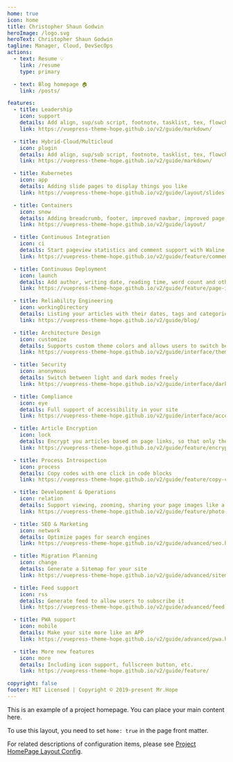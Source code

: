 ```yaml
---
home: true
icon: home
title: Christopher Shaun Godwin
heroImage: /logo.svg
heroText: Christopher Shaun Godwin
tagline: Manager, Cloud, DevSecOps
actions:
  - text: Resume 💡
    link: /resume
    type: primary

  - text: Blog homepage 🏠
    link: /posts/

features:
  - title: Leadership
    icon: support
    details: Add align, sup/sub script, footnote, tasklist, tex, flowchart, diagram, mark and presentation support in markdown
    link: https://vuepress-theme-hope.github.io/v2/guide/markdown/

  - title: Hybrid-Cloud/Multicloud
    icon: plugin
    details: Add align, sup/sub script, footnote, tasklist, tex, flowchart, diagram, mark and presentation support in markdown
    link: https://vuepress-theme-hope.github.io/v2/guide/markdown/

  - title: Kubernetes
    icon: app
    details: Adding slide pages to display things you like
    link: https://vuepress-theme-hope.github.io/v2/guide/layout/slides

  - title: Containers
    icon: snow
    details: Adding breadcrumb, footer, improved navbar, improved page nav and etc.
    link: https://vuepress-theme-hope.github.io/v2/guide/layout/

  - title: Continuous Integration
    icon: ci
    details: Start pageview statistics and comment support with Waline
    link: https://vuepress-theme-hope.github.io/v2/guide/feature/comment.html

  - title: Continuous Deployment
    icon: launch
    details: Add author, writing date, reading time, word count and other information to your article
    link: https://vuepress-theme-hope.github.io/v2/guide/feature/page-info.html

  - title: Reliability Engineering
    icon: workingDirectory
    details: Listing your articles with their dates, tags and categories with some awesome layouts
    link: https://vuepress-theme-hope.github.io/v2/guide/blog/

  - title: Architecture Design
    icon: customize
    details: Supports custom theme colors and allows users to switch between preset theme colors
    link: https://vuepress-theme-hope.github.io/v2/guide/interface/theme-color.html

  - title: Security
    icon: anonymous
    details: Switch between light and dark modes freely
    link: https://vuepress-theme-hope.github.io/v2/guide/interface/darkmode.html

  - title: Compliance
    icon: eye
    details: Full support of accessibility in your site
    link: https://vuepress-theme-hope.github.io/v2/guide/interface/accessibility.html

  - title: Article Encryption
    icon: lock
    details: Encrypt you articles based on page links, so that only the one you want could see them
    link: https://vuepress-theme-hope.github.io/v2/guide/feature/encrypt.html

  - title: Process Introspection
    icon: process
    details: Copy codes with one click in code blocks
    link: https://vuepress-theme-hope.github.io/v2/guide/feature/copy-code.html

  - title: Development & Operations
    icon: relation
    details: Support viewing, zooming, sharing your page images like a gallery
    link: https://vuepress-theme-hope.github.io/v2/guide/feature/photo-swipe.html

  - title: SEO & Marketing
    icon: network
    details: Optimize pages for search engines
    link: https://vuepress-theme-hope.github.io/v2/guide/advanced/seo.html

  - title: Migration Planning
    icon: change
    details: Generate a Sitemap for your site
    link: https://vuepress-theme-hope.github.io/v2/guide/advanced/sitemap.html

  - title: Feed support
    icon: rss
    details: Generate feed to allow users to subscribe it
    link: https://vuepress-theme-hope.github.io/v2/guide/advanced/feed.html

  - title: PWA support
    icon: mobile
    details: Make your site more like an APP
    link: https://vuepress-theme-hope.github.io/v2/guide/advanced/pwa.html

  - title: More new features
    icon: more
    details: Including icon support, fullscreen button, etc.
    link: https://vuepress-theme-hope.github.io/v2/guide/feature/

copyright: false
footer: MIT Licensed | Copyright © 2019-present Mr.Hope
---
```


This is an example of a project homepage. You can place your main content here.

To use this layout, you need to set `home: true` in the page front matter.

For related descriptions of configuration items, please see [Project HomePage Layout Config](https://vuepress-theme-hope.github.io/v2/guide/layout/home/).

